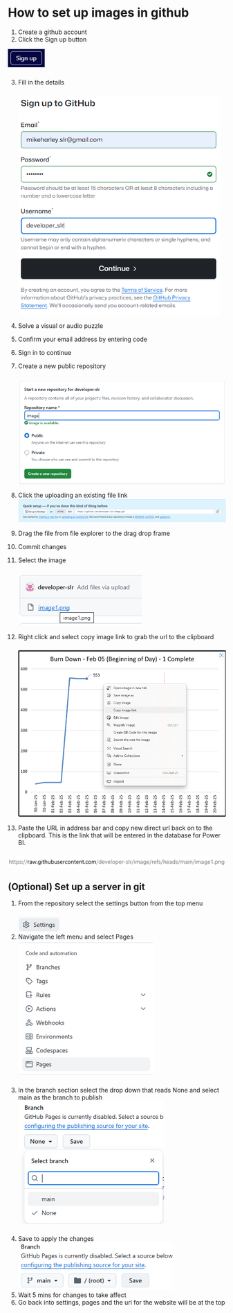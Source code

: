 # How to set up images in github

1. Create a github account
2. Click the Sign up button

  ![Sign Up Button](SignUp.png)
###
 
3. Fill in the details
   ###
   ![Sign In Details](SignIn.png)
   
4. Solve a visual or audio puzzle
5. Confirm your email address by entering code
6. Sign in to continue
7. Create a new public repository
   ###
    ![Create a public repository](CreatePublicRepos.png)
8. Click the uploading an existing file link
    ![Upload the files](UploadFiles.png)
9. Drag the file from file explorer to the drag drop frame
10. Commit changes
11. Select the image
    ###
    ![Click Image](ClickImage.png)
12. Right click and select copy image link to grab the url to the clipboard
    ###
    ![Copy Link](CopyLink.png)
13. Paste the URL in address bar and copy new direct url back on to the clipboard. This is the link that will be entered in the database for Power BI.
    ###
![URL](URL.png)

## (Optional) Set up a server in git

1. From the repository select the settings button from the top menu
   ###
   ![Settings Button](Settings.png)
2. Navigate the left menu and select Pages
   ![Select Pages](pages.png)
   ###
3. In the branch section select the drop down that reads None and select main as the branch to publish
   ![Select branch](branch.png)
   ###
4. Save to apply the changes
   ![Save changes](saveBranch.png)
5. Wait 5 mins for changes to take affect
6. Go back into settings, pages and the url for the website will be at the top

